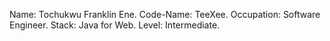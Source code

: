 Name: Tochukwu Franklin Ene.
Code-Name: TeeXee.
Occupation: Software Engineer.
Stack: Java for Web.
Level: Intermediate.
